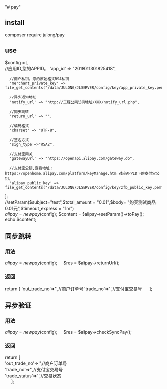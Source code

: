 "# pay"  
## install 
composer require julong/pay  
## use   
$config = \[  
  //应用ID,您的APPID。
      'app_id' => "2018011301825418",  
  
      //商户私钥，您的原始格式RSA私钥  
      'merchant_private_key' => file_get_contents("/data/JULONG/JLSERVER/config/key/app_private_key.pem"),  
  
      //异步通知地址  
      'notify_url' => "http://工程公网访问地址/XXX/notify_url.php",  
  
      //同步跳转  
      'return_url' => "",  
  
      //编码格式  
      'charset' => "UTF-8",  
  
      //签名方式  
      'sign_type'=>"RSA2",  

      //支付宝网关  
      'gatewayUrl' => "https://openapi.alipay.com/gateway.do",   
 
      //支付宝公钥,查看地址：https://openhome.alipay.com/platform/keyManage.htm 对应APPID下的支付宝公钥。  
      'alipay_public_key' => file_get_contents("/data/JULONG/JLSERVER/config/key/zfb_public_key.pem"),  
\];   
//setParam($subject="test",$total_amount = "0.01",$body= "购买测试商品0.01元",$timeout_express = "1m")   
$alipay = new pay($config); 
$content = $alipay->setParam()->toPay();   
echo $content;   
 
## 同步跳转    
### 用法   
$alipay = new pay($config);    
$res = $alipay->returnUrl();   
### 返回   
  return \[
      'out_trade_no'=>'',//商户订单号
      'trade_no'=>'',//支付宝交易号
      \];

## 异步验证    
### 用法   
$alipay = new pay($config);    
$res = $alipay->checkSyncPay();   
### 返回     
  return \[  
      'out_trade_no'=>'',//商户订单号  
      'trade_no'=>'',//支付宝交易号  
      'trade_status'=>'',//交易状态  
      \];   
 
